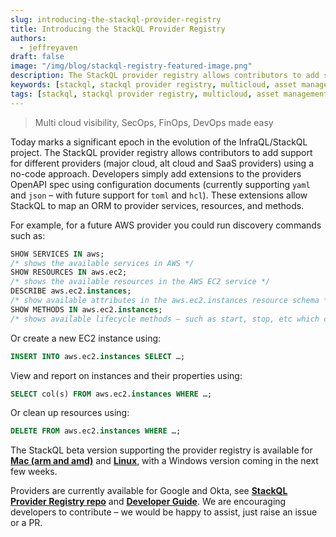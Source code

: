 ```yaml
---
slug: introducing-the-stackql-provider-registry
title: Introducing the StackQL Provider Registry
authors:	
  - jeffreyaven
draft: false
image: "/img/blog/stackql-registry-featured-image.png"
description: The StackQL provider registry allows contributors to add support for different providers (major cloud, alt cloud and SaaS providers) using a no-code approach.
keywords: [stackql, stackql provider registry, multicloud, asset management, cloud security]
tags: [stackql, stackql provider registry, multicloud, asset management, cloud security]
---
```


> Multi cloud visibility, SecOps, FinOps, DevOps made easy  

Today marks a significant epoch in the evolution of the InfraQL/StackQL project.  The StackQL provider registry allows contributors to add support for different providers (major cloud, alt cloud and SaaS providers) using a no-code approach.  Developers simply add extensions to the providers OpenAPI spec using configuration documents (currently supporting `yaml` and `json` – with future support for `toml` and `hcl`).  These extensions allow StackQL to map an ORM to provider services, resources, and methods.  

For example, for a future AWS provider you could run discovery commands such as:  

```sql
SHOW SERVICES IN aws;
/* shows the available services in AWS */
SHOW RESOURCES IN aws.ec2;
/* shows the available resources in the AWS EC2 service */
DESCRIBE aws.ec2.instances;
/* show available attributes in the aws.ec2.instances resource schema */
SHOW METHODS IN aws.ec2.instances;
/* shows available lifecycle methods – such as start, stop, etc which can be involved using the EXEC command */
```

Or create a new EC2 instance using:  

```sql
INSERT INTO aws.ec2.instances SELECT …;
```

View and report on instances and their properties using:  

```sql
SELECT col(s) FROM aws.ec2.instances WHERE …;
```

Or clean up resources using:  

```sql
DELETE FROM aws.ec2.instances WHERE …;
```

The StackQL beta version supporting the provider registry is available for [__Mac (arm and amd)__](https://releases.stackql.io/stackql/latest/stackql_darwin_multiarch.pkg) and [__Linux__](https://releases.stackql.io/stackql/latest/stackql_linux_amd64.zip), with a Windows version coming in the next few weeks.  

Providers are currently available for Google and Okta, see [__StackQL Provider Registry repo__](https://github.com/stackql/stackql-provider-registry) and [__Developer Guide__](https://github.com/stackql/stackql/blob/main/docs/registry_contribution.md).  We are encouraging developers to contribute – we would be happy to assist, just raise an issue or a PR.